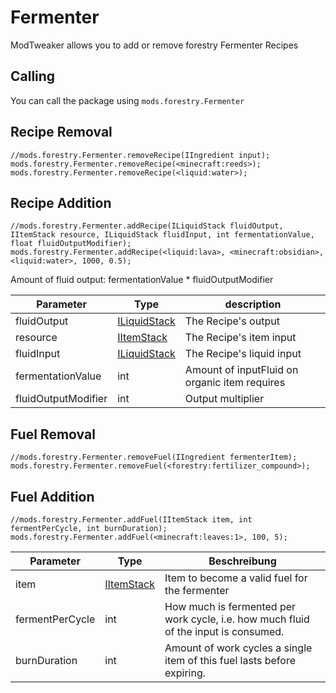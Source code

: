 # Fermenter

ModTweaker allows you to add or remove forestry Fermenter Recipes

## Calling

You can call the package using `mods.forestry.Fermenter`

## Recipe Removal

```zenscript
//mods.forestry.Fermenter.removeRecipe(IIngredient input);
mods.forestry.Fermenter.removeRecipe(<minecraft:reeds>);
mods.forestry.Fermenter.removeRecipe(<liquid:water>);
```

## Recipe Addition

```zenscript
//mods.forestry.Fermenter.addRecipe(ILiquidStack fluidOutput, IItemStack resource, ILiquidStack fluidInput, int fermentationValue, float fluidOutputModifier);
mods.forestry.Fermenter.addRecipe(<liquid:lava>, <minecraft:obsidian>, <liquid:water>, 1000, 0.5);
```

Amount of fluid output: fermentationValue * fluidOutputModifier

| Parameter           | Type                                           | description                                   |
| ------------------- | ---------------------------------------------- | --------------------------------------------- |
| fluidOutput         | [ILiquidStack](/Vanilla/Liquids/ILiquidStack/) | The Recipe's output                           |
| resource            | [IItemStack](/Vanilla/Items/IItemStack/)       | The Recipe's item input                       |
| fluidInput          | [ILiquidStack](/Vanilla/Liquids/ILiquidStack/) | The Recipe's liquid input                     |
| fermentationValue   | int                                            | Amount of inputFluid on organic item requires |
| fluidOutputModifier | int                                            | Output multiplier                             |

## Fuel Removal

```zenscript
//mods.forestry.Fermenter.removeFuel(IIngredient fermenterItem);
mods.forestry.Fermenter.removeFuel(<forestry:fertilizer_compound>);

```

## Fuel Addition

```zenscript
//mods.forestry.Fermenter.addFuel(IItemStack item, int fermentPerCycle, int burnDuration);
mods.forestry.Fermenter.addFuel(<minecraft:leaves:1>, 100, 5);
```

| Parameter       | Type                                     | Beschreibung                                                                        |
| --------------- | ---------------------------------------- | ----------------------------------------------------------------------------------- |
| item            | [IItemStack](/Vanilla/Items/IItemStack/) | Item to become a valid fuel for the fermenter                                       |
| fermentPerCycle | int                                      | How much is fermented per work cycle, i.e. how much fluid of the input is consumed. |
| burnDuration    | int                                      | Amount of work cycles a single item of this fuel lasts before expiring.             |